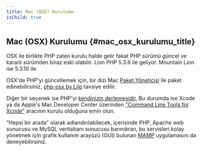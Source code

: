 ```yaml
---
title: Mac (OSX) Kurulumu
isChild: true
---
```


## Mac (OSX) Kurulumu  {#mac_osx_kurulumu_title}

OSX ile birlikte PHP zaten kurulu halde gelir fakat PHP sürümü güncel ve kararlı sürümden biraz eski olabilir. Lion PHP 5.3.6 ile geliyor. Mountain Lion ise 5.3.10 ile.

OSX'de PHP'yi güncellemek için, bir dizi Mac [Paket Yöneticisi][mac-package-managers] ile paket edinebilirsiniz, [php-osx by Liip][php-osx-downloads] tavsiye edilir. 

Diğer bir seçenek ise PHP'yi [kendinizin derlemesidir][mac-compile], Bu durumda ise Xcode ya da Apple's Mac Developer Center üzerinden ["Command Line Tools for Xcode"][apple-developer] aracının kurulu olduğuna emin olun.

“Hepsi bir arada” olarak adlandırılabilecek, içerisinde PHP, Apache web sunucusu ve MySQL veritabanı sunucusu barındıran, bu servisleri kolay yönetmek için grafik kullanım arayüzü (GUI) bulunan [MAMP][mamp-downloads] uygulamasını da deneyebilirsiniz.

[mac-package-managers]: http://www.php.net/manual/tr/install.macosx.packages.php
[mac-compile]: http://www.php.net/manual/tr/install.macosx.compile.php
[xcode-gcc-substitution]: https://github.com/kennethreitz/osx-gcc-installer
[apple-developer]: https://developer.apple.com/downloads
[mamp-downloads]: http://www.mamp.info/en/downloads/index.html
[php-osx-downloads]: http://php-osx.liip.ch/
